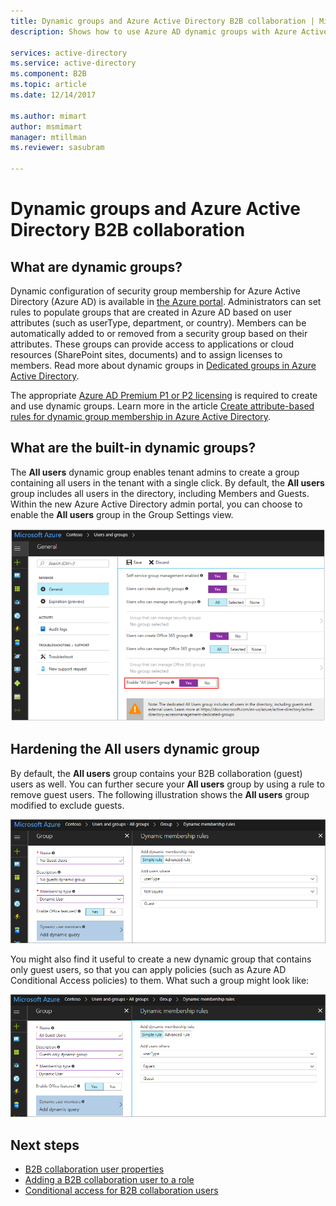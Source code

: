 ```yaml
---
title: Dynamic groups and Azure Active Directory B2B collaboration | Microsoft Docs
description: Shows how to use Azure AD dynamic groups with Azure Active Directory B2B collaboration 

services: active-directory
ms.service: active-directory
ms.component: B2B
ms.topic: article
ms.date: 12/14/2017

ms.author: mimart
author: msmimart
manager: mtillman
ms.reviewer: sasubram

---
```


# Dynamic groups and Azure Active Directory B2B collaboration

## What are dynamic groups?
Dynamic configuration of security group membership for Azure Active Directory (Azure AD) is available in [the Azure portal](https://portal.azure.com). Administrators can set rules to populate groups that are created in Azure AD based on user attributes (such as userType, department, or country). Members can be automatically added to or removed from a security group based on their attributes. These groups can provide access to applications or cloud resources (SharePoint sites, documents) and to assign licenses to members. Read more about dynamic groups in [Dedicated groups in Azure Active Directory](../active-directory-accessmanagement-dedicated-groups.md).

The appropriate [Azure AD Premium P1 or P2 licensing](https://azure.microsoft.com/pricing/details/active-directory/) is required to create and use dynamic groups. Learn more in the article [Create attribute-based rules for dynamic group membership in Azure Active Directory](../active-directory-groups-dynamic-membership-azure-portal.md).

## What are the built-in dynamic groups?
The **All users** dynamic group enables tenant admins to create a group containing all users in the tenant with a single click. By default, the **All users** group includes all users in the directory, including Members and Guests.
Within the new Azure Active Directory admin portal, you can choose to enable the **All users** group in the Group Settings view.

![Shows enable the All Users group set to Yes](media/use-dynamic-groups/enable-all-users-group.png)

## Hardening the All users dynamic group
By default, the **All users** group contains your B2B collaboration (guest) users as well. You can further secure your **All users** group by using a rule to remove guest users. The following illustration shows the **All users** group modified to exclude guests.

![Shows rule where user type not equals guest](media/use-dynamic-groups/exclude-guest-users.png)

You might also find it useful to create a new dynamic group that contains only guest users, so that you can apply policies (such as Azure AD Conditional Access policies) to them.
What such a group might look like:

![Shows rule where user type equals guest](media/use-dynamic-groups/only-guest-users.png)

## Next steps

- [B2B collaboration user properties](user-properties.md)
- [Adding a B2B collaboration user to a role](add-guest-to-role.md)
- [Conditional access for B2B collaboration users](conditional-access.md)

